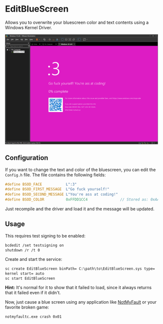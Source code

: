 # EditBlueScreen

Allows you to overwrite your bluescreen color and text contents using a Windows Kernel Driver.

![Screenshot](screenshot.png)

## Configuration

If you want to change the text and color of the bluescreen, you can edit the `Config.h` file. The file contains the following fields:

```cpp
#define BSOD_FACE           L":3"
#define BSOD_FIRST_MESSAGE  L"Go fuck yourself!"
#define BSOD_SECOND_MESSAGE L"You're ass at coding!"
#define BSOD_COLOR          0xFFDD1CC4               // Stored as: 0xAARRGGBB
```

Just recompile and the driver and load it and the message will be updated.

## Usage

This requires test signing to be enabled:

```batch
bcdedit /set testsigning on
shutdown /r /t 0
```

Create and start the service:

```batch
sc create EditBlueScreen binPath= C:\path\to\EditBlueScreen.sys type= kernel start= auto
sc start EditBlueScreen
```

**Hint:** It's normal for it to show that it failed to load, since it always returns that it failed even if it didn't.

Now, just cause a blue screen using any application like [NotMyFault](https://learn.microsoft.com/ms-my/sysinternals/downloads/notmyfault)
or your favorite broken game:

```batch
notmyfaultc.exe crash 0x01
```
